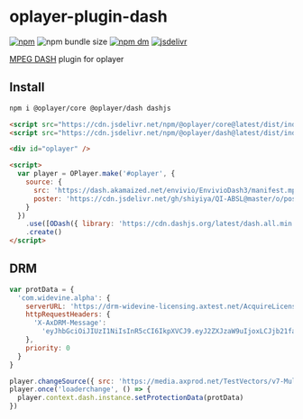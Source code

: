 # oplayer-plugin-dash

[![npm](https://img.shields.io/npm/v/@oplayer/dash?style=flat-square&label=@oplayer/dash)](https://www.npmjs.com/package/@oplayer/dash)
![npm bundle size](https://img.shields.io/bundlephobia/minzip/@oplayer/dash?style=flat-square)
[![npm dm](https://img.shields.io/npm/dm/@oplayer/dash?style=flat-square)](https://www.npmjs.com/package/@oplayer/dash)
[![jsdelivr](https://data.jsdelivr.com/v1/package/npm/@oplayer/dash/badge)](https://www.jsdelivr.com/package/npm/@oplayer/dash)

[MPEG DASH](https://github.com/Dash-Industry-Forum/dash.js) plugin for oplayer

## Install

```bash
npm i @oplayer/core @oplayer/dash dashjs
```

```html
<script src="https://cdn.jsdelivr.net/npm/@oplayer/core@latest/dist/index.min.js"></script>
<script src="https://cdn.jsdelivr.net/npm/@oplayer/dash@latest/dist/index.min.js"></script>

<div id="oplayer" />

<script>
  var player = OPlayer.make('#oplayer', {
    source: {
      src: 'https://dash.akamaized.net/envivio/EnvivioDash3/manifest.mpd',
      poster: 'https://cdn.jsdelivr.net/gh/shiyiya/QI-ABSL@master/o/poster.png'
    }
  })
    .use([ODash({ library: 'https://cdn.dashjs.org/latest/dash.all.min.js' })])
    .create()
</script>
```

## DRM

```js
var protData = {
  'com.widevine.alpha': {
    serverURL: 'https://drm-widevine-licensing.axtest.net/AcquireLicense',
    httpRequestHeaders: {
      'X-AxDRM-Message':
        'eyJhbGciOiJIUzI1NiIsInR5cCI6IkpXVCJ9.eyJ2ZXJzaW9uIjoxLCJjb21fa2V5X2lkIjoiYjMzNjRlYjUtNTFmNi00YWUzLThjOTgtMzNjZWQ1ZTMxYzc4IiwibWVzc2FnZSI6eyJ0eXBlIjoiZW50aXRsZW1lbnRfbWVzc2FnZSIsImtleXMiOlt7ImlkIjoiOWViNDA1MGQtZTQ0Yi00ODAyLTkzMmUtMjdkNzUwODNlMjY2IiwiZW5jcnlwdGVkX2tleSI6ImxLM09qSExZVzI0Y3Iya3RSNzRmbnc9PSJ9XX19.4lWwW46k-oWcah8oN18LPj5OLS5ZU-_AQv7fe0JhNjA'
    },
    priority: 0
  }
}

player.changeSource({ src: 'https://media.axprod.net/TestVectors/v7-MultiDRM-SingleKey/Manifest_1080p.mpd' })
player.once('loaderchange', () => {
  player.context.dash.instance.setProtectionData(protData)
})
```
